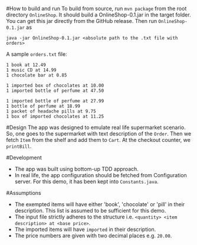 #How to build and run
To build from source, run `mvn package` from the root directory `OnlineShop`. It should build a OnlineShop-0.1.jar in the target folder. You can get this jar directly from the GitHub release. Then run `OnlineShop-0.1.jar` as
```
java -jar OnlineShop-0.1.jar <absolute path to the .txt file with orders>
```
A sample `orders.txt` file:

```
1 book at 12.49
1 music CD at 14.99
1 chocolate bar at 0.85

1 imported box of chocolates at 10.00
1 imported bottle of perfume at 47.50

1 imported bottle of perfume at 27.99
1 bottle of perfume at 18.99
1 packet of headache pills at 9.75
1 box of imported chocolates at 11.25
```

#Design
The app was designed to emulate real life supermarket scenario. So, one goes to the supermarket with text description of the `Order`. Then we fetch `Item` from the shelf and add them to `Cart`. At the checkout counter, we `printBill`.

#Development
- The app was built using bottom-up TDD approach.
- In real life, the app configuration should be fetched from Configuration server. For this demo, it has been kept into `Constants.java`.

#Assumptions
- The exempted items will have either 'book', 'chocolate' or 'pill' in their description. This list is assumed to be sufficient for this demo.
- The input file strictly adheres to the structure i.e. `<quantity> <item description> at <base price>`.
- The imported items will have `imported` in their description.
- The price numbers are given with two decimal places e.g. `20.00`.